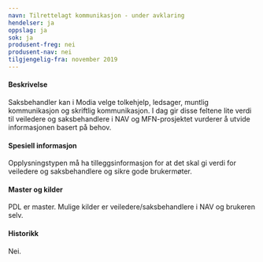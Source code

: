 ```yaml
---
navn: Tilrettelagt kommunikasjon - under avklaring
hendelser: ja
oppslag: ja
sok: ja
produsent-freg: nei
produsent-nav: nei
tilgjengelig-fra: november 2019
---
```


#### Beskrivelse

Saksbehandler kan i Modia velge tolkehjelp, ledsager, muntlig kommunikasjon og skriftlig kommunikasjon. 
I dag gir disse feltene lite verdi til veiledere og saksbehandlere i NAV og MFN-prosjektet vurderer å utvide informasjonen basert på
behov.

#### Spesiell informasjon

Opplysningstypen må ha tilleggsinformasjon for at det skal gi verdi for veiledere og saksbehandlere og sikre gode brukermøter.

#### Master og kilder

PDL er master.
Mulige kilder er veiledere/saksbehandlere i NAV og brukeren selv.


#### Historikk

Nei.
